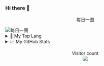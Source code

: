 ### Hi there 👋

<!--
**skeetwu/skeetwu** is a ✨ _special_ ✨ repository because its `README.md` (this file) appears on your GitHub profile.

Here are some ideas to get you started:

- 🔭 I’m currently working on ...
- 🌱 I’m currently learning ...
- 👯 I’m looking to collaborate on ...
- 🤔 I’m looking for help with ...
- 💬 Ask me about ...
- 📫 How to reach me: ...
- 😄 Pronouns: ...
- ⚡ Fun fact: ...
-->
<p align="center">每日一图</p>
<img src="https://api.dujin.org/bing/1366.php" alt="每日一图" />


<details>
<summary>🔭 My Top Lang</summary>

<p align="center"> <img src="https://github-readme-stats.vercel.app/api/top-langs/?username=skeetwu&layout=compact" alt="skeetwu" /></p>

</details>
<details>
<summary>📈 My GitHub Stats</summary>

<p align="center"> <img src="https://github-readme-stats.vercel.app/api?username=skeetwu&show_icons=true&theme=gotham" alt="skeetwu" /></p>

</details>

<p align="center"> 
  Visitor count<br>
  <img src="https://profile-counter.glitch.me/skeetwu/count.svg" />
</p>
